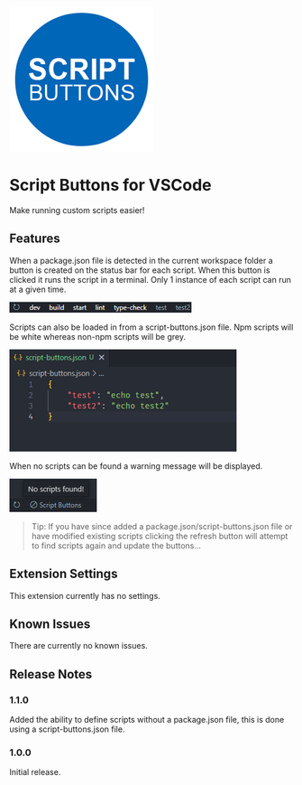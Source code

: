 ![icon](images/icon.png)

# Script Buttons for VSCode

Make running custom scripts easier!

## Features

When a package.json file is detected in the current workspace folder a button is created on the status bar for each script. When this button is clicked it runs the script in a terminal. Only 1 instance of each script can run at a given time.

![scripts](images/scripts.png)

Scripts can also be loaded in from a script-buttons.json file. Npm scripts will be white whereas non-npm scripts will be grey.

![scripts](images/script-buttons.json.png)

When no scripts can be found a warning message will be displayed.

![no-scripts](images/no-scripts.png)

> Tip: If you have since added a package.json/script-buttons.json file or have modified existing scripts clicking the refresh button will attempt to find scripts again and update the buttons...

## Extension Settings

This extension currently has no settings.

## Known Issues

There are currently no known issues.

## Release Notes

### 1.1.0

Added the ability to define scripts without a package.json file, this is done using a script-buttons.json file.

### 1.0.0

Initial release.
